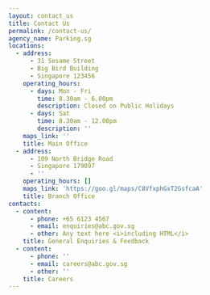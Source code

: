 ```yaml
---
layout: contact_us
title: Contact Us
permalink: /contact-us/
agency_name: Parking.sg
locations:
  - address:
      - 31 Sesame Street
      - Big Bird Building
      - Singapore 123456
    operating_hours:
      - days: Mon - Fri
        time: 8.30am - 6.00pm
        description: Closed on Public Holidays
      - days: Sat
        time: 8.30am - 12.00pm
        description: ''
    maps_link: ''
    title: Main Office
  - address:
      - 109 North Bridge Road
      - Singapore 179097
      - ''
    operating_hours: []
    maps_link: 'https://goo.gl/maps/C8VfxphGxT2GsfcaA'
    title: Branch Office
contacts:
  - content:
      - phone: +65 6123 4567
      - email: enquiries@abc.gov.sg
      - other: Any text here <i>including HTML</i>
    title: General Enquiries & Feedback
  - content:
      - phone: ''
      - email: careers@abc.gov.sg
      - other: ''
    title: Careers
---
```

